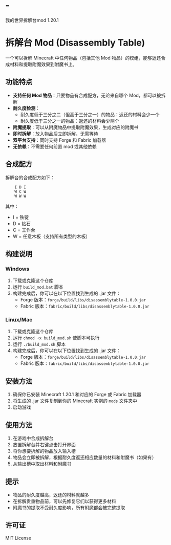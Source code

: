 # -
我的世界拆解台mod 1.20.1
# 拆解台 Mod (Disassembly Table)

一个可以拆解 Minecraft 中任何物品（包括其他 Mod 物品）的模组，能够返还合成材料和提取附魔效果到附魔书上。

## 功能特点

- **支持任何 Mod 物品**：只要物品有合成配方，无论来自哪个 Mod，都可以被拆解
- **耐久度检测**：
  - 耐久度低于三分之二（但高于三分之一）的物品：返还的材料会少一个
  - 耐久度低于三分之一的物品：返还的材料会少两个
- **附魔提取**：可以从附魔物品中提取附魔效果，生成对应的附魔书
- **即时拆解**：放入物品后立即拆解，无需等待
- **双平台支持**：同时支持 Forge 和 Fabric 加载器
- **无依赖**：不需要任何前置 mod 或其他依赖

## 合成配方

拆解台的合成配方如下：

        I D I  
	    W C W  
	    W W W 

其中：
- I = 铁锭
- D = 钻石
- C = 工作台
- W = 任意木板（支持所有类型的木板）

## 构建说明

### Windows

1. 下载或克隆这个仓库
2. 运行 `build_mod.bat` 脚本
3. 构建完成后，你可以在以下位置找到生成的 .jar 文件：
   - Forge 版本：`forge/build/libs/disassemblytable-1.0.0.jar`
   - Fabric 版本：`fabric/build/libs/disassemblytable-1.0.0.jar`

### Linux/Mac

1. 下载或克隆这个仓库
2. 运行 `chmod +x build_mod.sh` 使脚本可执行
3. 运行 `./build_mod.sh` 脚本
4. 构建完成后，你可以在以下位置找到生成的 .jar 文件：
   - Forge 版本：`forge/build/libs/disassemblytable-1.0.0.jar`
   - Fabric 版本：`fabric/build/libs/disassemblytable-1.0.0.jar`

## 安装方法

1. 确保你已安装 Minecraft 1.20.1 和对应的 Forge 或 Fabric 加载器
2. 将生成的 .jar 文件复制到你的 Minecraft 实例的 `mods` 文件夹中
3. 启动游戏

## 使用方法

1. 在游戏中合成拆解台
2. 放置拆解台并右键点击打开界面
3. 将你想要拆解的物品放入输入槽
4. 物品会立即被拆解，根据耐久度返还相应数量的材料和附魔书（如果有）
5. 从输出槽中取出材料和附魔书

## 提示

- 物品的耐久度越高，返还的材料就越多
- 在拆解贵重物品前，可以先修复它们以获得更多材料
- 附魔书的提取不受耐久度影响，所有附魔都会被完整提取

## 许可证

MIT License
